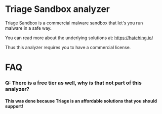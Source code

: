 # Triage Sandbox analyzer

Triage Sandbox is a commercial malware sandbox that let's you run malware in a safe way.

You can read more about the underlying solutions at: https://hatching.io/

Thus this analyzer requires you to have a commercial license.

# FAQ

### Q: There is a free tier as well, why is that not part of this analyzer?

#### This was done because Triage is an affordable solutions that you should support! 
